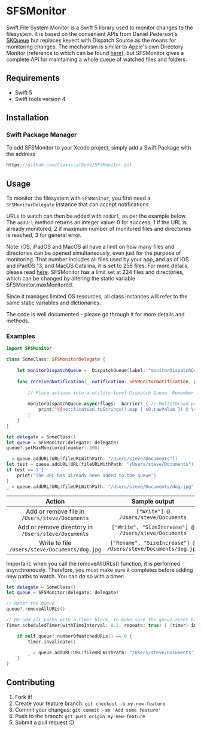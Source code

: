 # SFSMonitor
Swift File System Monitor is a Swift 5 library used to monitor changes to the filesystem.
It is based on the convenient APIs from Daniel Pederson's [SKQueue](https://github.com/daniel-pedersen/SKQueue) but replaces kevent with Dispatch Source as the means for monitoring changes. The mechanism is similar to Apple's own Directory Monitor (reference to which can be found [here](https://stackoverflow.com/a/61035069/10327858)), but SFSMonitor gives a complete API for maintaining a whole queue of watched files and folders.

## Requirements
* Swift 5
* Swift tools version 4

## Installation

### Swift Package Manager
To add SFSMonitor to your Xcode project, simply add a Swift Package with the address 
```swift
https://github.com/ClassicalDude/SFSMonitor.git
```

## Usage
To monitor the filesystem with `SFSMonitor`, you first need a `SFSMonitorDelegate` instance that can accept notifications.

URLs to watch can then be added with `addUrl`, as per the example below. The `addUrl` method returns an integer value: 0 for success, 1 if the URL is already monitored, 2 if maximum number of monitored files and directories is reached, 3 for general error.

Note: iOS, iPadOS and MacOS all have a limit on how many files and directories can be opened simultaneously, even just for the purpose of monitoring. That number includes all files used by your app, and as of iOS and iPadOS 13, and MacOS Catalina, it is set to 256 files. For more details, please read [here](https://wilsonmar.github.io/maximum-limits/).
SFSMonitor has a limit set at 224 files and directories, which can be changed by altering the static variable SFSMonitor.maxMonitored.

Since it manages limited OS resources, all class instances will refer to the same static variables and dictionaries.

The code is well documented - please go through it for more details and methods.

### Examples
```swift
import SFSMonitor

class SomeClass: SFSMonitorDelegate {
    
    let monitorDispatchQueue =  DispatchQueue(label: "monitorDispatchQueue", qos: .utility)
    
    func receivedNotification(_ notification: SFSMonitorNotification, url: URL, queue: SFSMonitor) {
    
        // Place actions into a utility-level Dispatch Queue. Remember to call UI updates from DispatchQueue.main.async blocks.
        
        monitorDispatchQueue.async(flags: .barrier) { // Multithread protection
            print("\(notification.toStrings().map { $0.rawValue }) @ \(url.path)")
        }
    }
}

let delegate = SomeClass()
let queue = SFSMonitor(delegate: delegate)
queue?.setMaxMonitored(number: 200)

_ = queue.addURL(URL(fileURLWithPath: "/Users/steve/Documents"))
let test = queue.addURL(URL(fileURLWithPath: "/Users/steve/Documents"))
if test == 1 {
    print("The URL has already been added to the queue")
}
_ = queue.addURL(URL(fileURLWithPath: "/Users/steve/Documents/dog.jpg"))
```
|                       Action                        |                         Sample output                         |
|:---------------------------------------------------:|:-------------------------------------------------------------:|
|   Add or remove file in `/Users/steve/Documents`    |             `["Write"] @ /Users/steve/Documents`              |
| Add or remove directory in `/Users/steve/Documents` |     `["Write", "SizeIncrease"] @ /Users/steve/Documents`      |
|   Write to file `/Users/steve/Documents/dog.jpg`    | `["Rename", "SizeIncrease"] @ /Users/steve/Documents/dog.jpg` |


Important: when you call the removeAllURLs() function, it is performed asynchronously. Therefore, you must make sure it completes before adding new paths to watch. You can do so with a timer:
```swift
let delegate = SomeClass()
let queue = SFSMonitor(delegate: delegate)

// Reset the queue
queue?.removeAllURLs()

// Re-add all paths with a timer block, to make sure the queue reset has completed.
Timer.scheduledTimer(withTimeInterval: 0.2, repeats: true) { (timer) in

    if self.queue?.numberOfWatchedURLs() == 0 {
        timer.invalidate()
        
        _ = queue.addURL(URL(fileURLWithPath: "/Users/steve/Documents"))
    }
}
```


## Contributing

1. Fork it!
2. Create your feature branch: `git checkout -b my-new-feature`
3. Commit your changes: `git commit -am 'Add some feature'`
4. Push to the branch: `git push origin my-new-feature`
5. Submit a pull request :D
